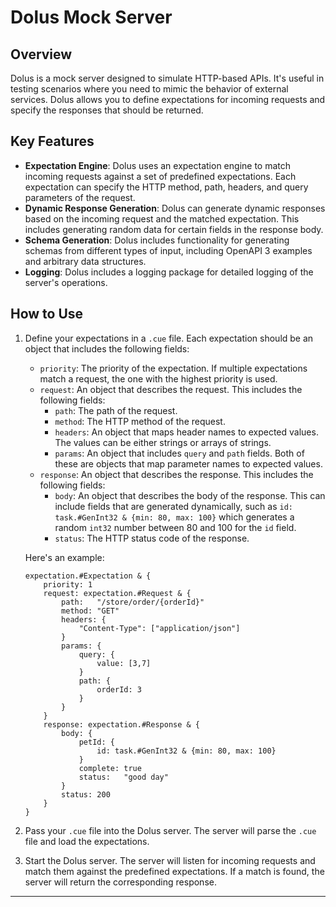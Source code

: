 
# Dolus Mock Server

## Overview

Dolus is a mock server designed to simulate HTTP-based APIs. It's useful in testing scenarios where you need to mimic the behavior of external services. Dolus allows you to define expectations for incoming requests and specify the responses that should be returned.

## Key Features

- **Expectation Engine**: Dolus uses an expectation engine to match incoming requests against a set of predefined expectations. Each expectation can specify the HTTP method, path, headers, and query parameters of the request.
- **Dynamic Response Generation**: Dolus can generate dynamic responses based on the incoming request and the matched expectation. This includes generating random data for certain fields in the response body.
- **Schema Generation**: Dolus includes functionality for generating schemas from different types of input, including OpenAPI 3 examples and arbitrary data structures.
- **Logging**: Dolus includes a logging package for detailed logging of the server's operations.

## How to Use

1. Define your expectations in a `.cue` file. Each expectation should be an object that includes the following fields:

    - `priority`: The priority of the expectation. If multiple expectations match a request, the one with the highest priority is used.
    - `request`: An object that describes the request. This includes the following fields:
        - `path`: The path of the request.
        - `method`: The HTTP method of the request.
        - `headers`: An object that maps header names to expected values. The values can be either strings or arrays of strings.
        - `params`: An object that includes `query` and `path` fields. Both of these are objects that map parameter names to expected values.
    - `response`: An object that describes the response. This includes the following fields:
        - `body`: An object that describes the body of the response. This can include fields that are generated dynamically, such as `id: task.#GenInt32 & {min: 80, max: 100}` which generates a random `int32` number between 80 and 100 for the `id` field.
        - `status`: The HTTP status code of the response.

    Here's an example:

    ```cue
    expectation.#Expectation & {
        priority: 1
        request: expectation.#Request & {
            path:   "/store/order/{orderId}"
            method: "GET"
            headers: {
                "Content-Type": ["application/json"]
            }
            params: {
                query: {
                    value: [3,7]
                }
                path: {
                    orderId: 3
                }
            }
        }
        response: expectation.#Response & {
            body: {
                petId: {
                    id: task.#GenInt32 & {min: 80, max: 100}
                }
                complete: true
                status:   "good day"
            }
            status: 200
        }
    }
    ```

2. Pass your `.cue` file into the Dolus server. The server will parse the `.cue` file and load the expectations.

3. Start the Dolus server. The server will listen for incoming requests and match them against the predefined expectations. If a match is found, the server will return the corresponding response.

---
